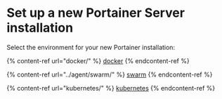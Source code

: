 # Set up a new Portainer Server installation

Select the environment for your new Portainer installation:

{% content-ref url="docker/" %}
[docker](docker/)
{% endcontent-ref %}

{% content-ref url="../agent/swarm/" %}
[swarm](../agent/swarm/)
{% endcontent-ref %}

{% content-ref url="kubernetes/" %}
[kubernetes](kubernetes/)
{% endcontent-ref %}
